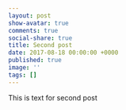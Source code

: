 ```yaml
---
layout: post
show-avatar: true
comments: true
social-share: true
title: Second post
date: 2017-08-18 00:00:00 +0000
published: true
image: ''
tags: []
---
```



This is text for second post